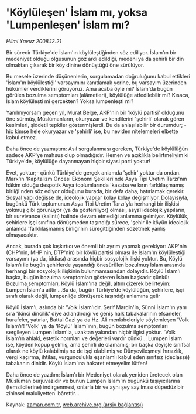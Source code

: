 # 'Köylüleşen' İslam mı, yoksa 'Lumpenleşen'  İslam mı?

*Hilmi Yavuz 2008.12.21*

<tr><td class="metin" colspan="2" style="padding-top: 20px; padding-left: 5px; padding-right: 10px;">Bir süredir Türkiye'de İslam'ın köylüleştiğinden söz ediliyor. İslam'ın bir medeniyet olduğu olgusunun göz ardı edildiği, medeni ya da şehirli bir din olmaktan çıkarak bir köy dinine dönüştüğü öne sürülüyor.</td></tr><tr><td class="metin" colspan="2" style="padding-top: 20px; padding-left: 5px; padding-right: 10px;"><p> Bu mesele üzerinde düşünenlerin, sorgulamadan doğruluğunu kabul ettikleri 'İslam'ın köylüleştiği' varsayımını kanıtlamak yerine, bu varsayım üzerinden hükümler verdiklerini görüyoruz. Ama acaba öyle mi? İslam'da bugün görülen bozulma semptomları (alâmetleri), köylülüğe atfedilebilir mi? Kısaca, İslam köylüleşti mi gerçekten? Yoksa lumpenleşti mi?
<p>Yanılmıyorsam geçen yıl, Murat Belge, AKP'nin bir 'köylü partisi' olduğunu öne sürmüş, Müslümanların, okuryazar ve kendilerini 'şehirli' olarak gören kesimleri, şiddetli tepkiler göstermişlerdi. Bu da anlaşılabilir bir durumdur; -hiç kimse hele okuryazar ve 'şehirli' ise, bu neviden nitelemeleri elbette kabul etmez.
<p>Daha önce de yazmıştım: Asıl sorgulanması gereken, Türkiye'de köylülüğün sadece AKP'ye mahsus olup olmadığıdır. Hemen ve açıklıkla belirtmeliyim ki Türkiye'de, köylülüğe dayanmayan hiçbir siyasi parti yoktur! 
<p>Evet, yoktur;- çünkü Türkiye'de gerçek anlamda 'şehir' yoktur da ondan. Marx'ın 'Kapitalizm Öncesi Ekonomi Şekilleri'nde Asya Tipi Üretim Tarzı'nın hâkim olduğu despotik Asya toplumlarında 'kasaba ve kırın farklılaşmamış birliği'nden söz ediyor olduğunu burada, bir defa daha, hatırlamak gerekir. Sosyal yapı değişse de, ideolojik yapılar kolay kolay değişmiyor. Dolayısıyla, bugünkü Türk toplumunun Asya Tipi Üretim Tarzı'yla herhangi bir ilişkisi yokmuş gibi görünüyor (ya da gösteriliyor) olması, asyaî ideolojik yapıların, bir survivance (kalıntı) halinde devam etmediği anlamına gelmiyor. Köylülük, şehirlere işçi sınıfına dönüşmeden taşındığı sürece, 'şehir ile köyün ideolojik anlamda 'farklılaşmamış birliği'nin süregittiğinden sözetmek yanlış olmayacaktır.
<p>Ancak, burada çok kışkırtıcı ve önemli bir ayrım yapmak gerekiyor: AKP'nin (CHP'nin, MHP'nin, DTP'nin) bir köylü partisi olması ile İslam'ın köylüleştiği varsayımı (ya da, iddiası) arasında hiçbir sosyolojik ilişki yoktur. Bu, Köylü İslam'ı ile bugün şehirlerde yaşandığı önesürülen bozulmuş İslam arasında herhangi bir sosyolojik ilişkinin bulunmamasından dolayıdır. Köylü İslam'ı başka, bugün bozulma semptomları gösteren İslam başkadır çünkü: Bozulma semptomları, Köylü İslam'ına değil, altını çizerek belirteyim: Lumpen İslam'a aittir ...Bu da, bugün Türkiye'de köylülüğün, şehirlere, işçi sınıfı olarak değil, lumpenliğe dönüşerek taşındığı anlamına gelir
<p>Köylü İslam'ı, aslında bir 'Volk İslam'ıdır. Şerif Mardin'in, Sünni İslam'ın yanı sıra 'ikinci dincilik' diye adlandırdığı ve geniş halk tabakalarının efsaneler, hurafeler, yatırlar, Battal Gazi ya da Hz. Ali menkıbeleriyle söylemleşen 'Volk İslam'ı'! 'Volk' ya da 'Köylü' İslam'ının, bugün bozulma semptomları sergileyen Lumpen İslam'la, uzaktan yakından hiçbir ilgisi yoktur. 'Volk İslam'ın ahlaki, estetik normları ve değerleri vardır çünkü... Lumpen İslam ise, köyden kopup gelmiş, ama şehirli de olamamış; bir başka deyişle sınıfsal olarak ne köylü kalabilmiş ne de işçi olabilmiş ve Dünyevileşmeyi hırsızlık, vergi kaçırma, ihtilas, vurgunculukla eşanlamlı kabul eden sınıfsız (declassé) tabakanın dinidir. Köylü İslam'ına hakaret etmeyelim lütfen!
<p>Daha önce de yazdım: İslam'ı bir Medeniyet olarak yeniden üretecek olan Müslüman burjuvazidir ve bunun Lumpen İslam'ın bugünkü taşıyıcılarına (temsilcilerine) indirgenmesi, onlarla bir ve aynı şey sayılması düpedüz bir zihinsel maluliyetten ibârettir...<br/></p></p></p></p></p></p></p></td></tr>

Kaynak: [zaman.com.tr](http://zaman.com.tr/yazar.do?yazino=772623), [web.archive.org (arşiv bağlantısı)](http://web.archive.org/web/20090113140941/http://www.zaman.com.tr:80/yazar.do?yazino=772623)
